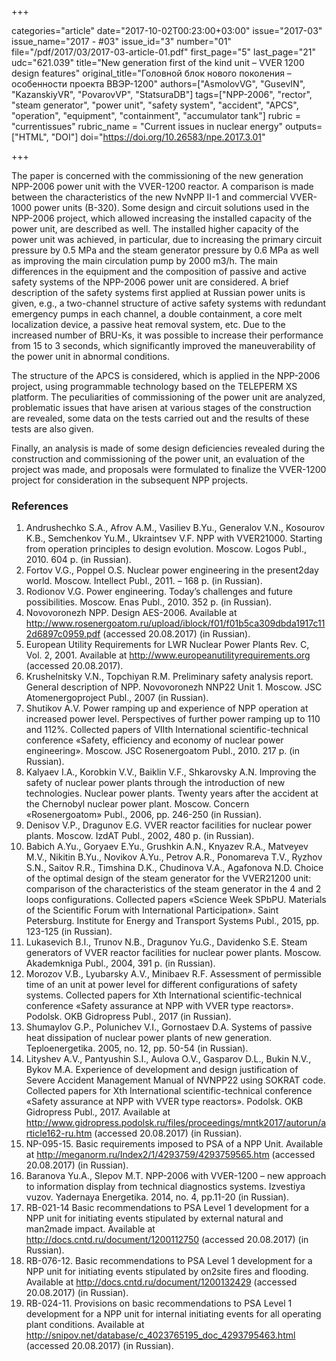 +++

categories="article"
date="2017-10-02T00:23:00+03:00"
issue="2017-03"
issue_name="2017 - #03"
issue_id="3"
number="01"
file="/pdf/2017/03/2017-03-article-01.pdf"
first_page="5"
last_page="21"
udc="621.039"
title="New generation first of the kind unit – VVER 1200 design features"
original_title="Головной блок нового поколения – особенности проекта ВВЭР-1200"
authors=["AsmolovVG", "GusevIN", "KazanskiyVR", "PovarovVP", "StatsuraDB"]
tags=["NPP-2006", "rector", "steam generator", "power unit", "safety system", "accident", "APCS", "operation", "equipment", "containment", "accumulator tank"]
rubric = "currentissues"
rubric_name = "Current issues in nuclear energy"
outputs=["HTML", "DOI"]
doi="https://doi.org/10.26583/npe.2017.3.01"

+++

The paper is concerned with the commissioning of the new generation NPP-2006 power unit with the VVER-1200 reactor. A comparison is made between the characteristics of the new NvNPP II-1 and commercial VVER-1000 power units (B-320). Some design and circuit solutions used in the NPP-2006 project, which allowed increasing the installed capacity of the power unit, are described as well. The installed higher capacity of the power unit was achieved, in particular, due to increasing the primary circuit pressure by 0.5 MPa and the steam generator pressure by 0.6 MPa as well as improving the main circulation pump by 2000 m3/h. The main differences in the equipment and the composition of passive and active safety systems of the NPP-2006 power unit are considered. A brief description of the safety systems first applied at Russian power units is given, e.g., a two-channel structure of active safety systems with redundant emergency pumps in each channel, a double containment, a core melt localization device, a passive heat removal system, etc. Due to the increased number of BRU-Ks, it was possible to increase their performance from 15 to 3 seconds, which significantly improved the maneuverability of the power unit in abnormal conditions.

The structure of the APCS is considered, which is applied in the NPP-2006 project, using programmable technology based on the TELEPERM XS platform. The peculiarities of commissioning of the power unit are analyzed, problematic issues that have arisen at various stages of the construction are revealed, some data on the tests carried out and the results of these tests are also given.

Finally, an analysis is made of some design deficiencies revealed during the construction and commissioning of the power unit, an evaluation of the project was made, and proposals were formulated to finalize the VVER-1200 project for consideration in the subsequent NPP projects.

### References

1. Andrushechko S.А., Afrov A.М., Vasiliev B.Yu., Generalov V.N., Kosourov K.B., Semchenkov Yu.М., Ukraintsev V.F. NPP with VVER21000. Starting from operation principles to design evolution. Мoscow. Logos Publ., 2010. 604 p. (in Russian).
3. Fortov V.G., Poppel О.S. Nuclear power engineering in the present2day world. Moscow. Intellect Publ., 2011. – 168 p. (in Russian).
4. Rodionov V.G. Power engineering. Today’s challenges and future possibilities. Мoscow. Enas Publ., 2010. 352 p. (in Russian).
4. Novovoronezh NPP. Design AES-2006. Available at http://www.rosenergoatom.ru/upload/iblock/f01/f01b5ca309dbda1917c112d6897c0959.pdf (accessed 20.08.2017) (in Russian).
5. European Utility Requirements for LWR Nuclear Power Plants Rev. C, Vol. 2, 2001. Available at http://www.europeanutilityrequirements.org (accessed 20.08.2017).
6. Krushelnitsky V.N., Topchiyan R.M. Preliminary safety analysis report. General description of NPP. Novovoronezh NNP22 Unit 1. Moscow. JSC Atomenergoproject Publ., 2007 (in Russian).
7. Shutikov А.V. Power ramping up and experience of NPP operation at increased power level. Perspectives of further power ramping up to 110 and 112%. Collected papers of VIIth International scientific-technical conference «Safety, efficiency and economy of nuclear power engineering». Мoscow. JSC Rosenergoatom Publ., 2010. 217 p. (in Russian).
8. Kalyaev I.A., Korobkin V.V., Baiklin V.F., Shkarovsky A.N. Improving the safety of nuclear power plants through the introduction of new technologies. Nuclear power plants. Twenty years after the accident at the Chernobyl nuclear power plant. Moscow. Concern «Rosenergoatom» Publ., 2006, pp. 246-250 (in Russian).
9. Denisov V.P., Dragunov E.G. VVER reactor facilities for nuclear power plants. Moscow. IzdAT Publ., 2002, 480 p. (in Russian).
10. Babich A.Yu., Goryaev E.Yu., Grushkin A.N., Knyazev R.A., Matveyev M.V., Nikitin B.Yu., Novikov A.Yu., Petrov A.R., Ponomareva T.V., Ryzhov S.N., Saitov R.R., Timshina D.K., Chudinova V.A., Agafonova N.D. Choice of the optimal design of the steam generator for the VVER21200 unit: comparison of the characteristics of the steam generator in the 4 and 2 loops configurations. Collected papers «Science Week SPbPU. Materials of the Scientific Forum with International Participation». Saint Petersburg. Institute for Energy and Transport Systems Publ., 2015, pp. 123-125 (in Russian).
11. Lukasevich B.I., Trunov N.B., Dragunov Yu.G., Davidenko S.E. Steam generators of VVER reactor facilities for nuclear power plants. Moscow. Akademkniga Publ., 2004, 391 p. (in Russian).
12. Morozov V.B., Lyubarsky А.V., Minibaev R.F. Assessment of permissible time of an unit at power level for different configurations of safety systems. Collected papers for Хth International scientific-technical conference «Safety assurance at NPP with VVER type reactors». Podolsk. OKB Gidropress Publ., 2017 (in Russian).
13. Shumaylov G.P., Polunichev V.I., Gornostaev D.A. Systems of passive heat dissipation of nuclear power plants of new generation. Teploenergetika. 2005, no. 12, pp. 50-54 (in Russian).
14. Lityshev А.V., Pantyushin S.I., Aulova O.V., Gasparov D.L., Bukin N.V., Bykov М.А. Experience of development and design justification of Severe Accident Management Manual of NVNPP22 using SOKRAT code. Collected papers for Хth International scientific-technical conference «Safety assurance at NPP with VVER type reactors». Podolsk. OKB Gidropress Publ., 2017. Available at http://www.gidropress.podolsk.ru/files/proceedings/mntk2017/autorun/article162-ru.htm (accessed 20.08.2017) (in Russian).
15. NP-095-15. Basic requirements imposed to PSA of a NPP Unit. Available at http://meganorm.ru/Index2/1/4293759/4293759565.htm (accessed 20.08.2017) (in Russian).
16. Baranova Yu.А., Slepov M.T. NPP-2006 with VVER-1200 – new approach to information display from technical diagnostics systems. Izvestiya vuzov. Yadernaya Energetika. 2014, no. 4, pp.11-20 (in Russian).
17. RB-021-14 Basic recommendations to PSA Level 1 development for a NPP unit for initiating events stipulated by external natural and man2made impact. Available at http://docs.cntd.ru/document/1200112750 (accessed 20.08.2017) (in Russian).
18. RB-076-12. Basic recommendations to PSA Level 1 development for a NPP unit for initiating events stipulated by on2site fires and flooding. Available at http://docs.cntd.ru/document/1200132429 (accessed 20.08.2017) (in Russian).
19. RB-024-11. Provisions on basic recommendations to PSA Level 1 development for a NPP unit for internal initiating events for all operating plant conditions. Available at http://snipov.net/database/c_4023765195_doc_4293795463.html (accessed 20.08.2017) (in Russian).